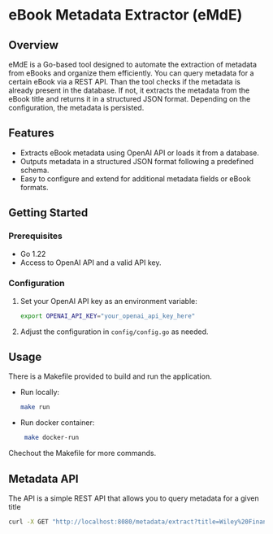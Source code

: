 # eBook Metadata Extractor (eMdE)

## Overview

eMdE is a Go-based tool designed to automate the extraction of metadata from eBooks and organize them efficiently. You can query metadata for a certain eBook via a REST API. Than the tool checks if the metadata is already present in the database. If not, it extracts the metadata from the eBook title and returns it in a structured JSON format. Depending on the configuration, the metadata is persisted.

## Features

- Extracts eBook metadata using OpenAI API or loads it from a database.
- Outputs metadata in a structured JSON format following a predefined schema.
- Easy to configure and extend for additional metadata fields or eBook formats.

## Getting Started

### Prerequisites

- Go 1.22
- Access to OpenAI API and a valid API key.

### Configuration

1. Set your OpenAI API key as an environment variable:

   ```sh
   export OPENAI_API_KEY="your_openai_api_key_here"
   ```

2. Adjust the configuration in `config/config.go` as needed.

## Usage

There is a Makefile provided to build and run the application.

- Run locally:

  ```sh
  make run
  ```

- Run docker container:

  ```sh
   make docker-run
  ```

Chechout the Makefile for more commands.

## Metadata API

The API is a simple REST API that allows you to query metadata for a given title

```sh
curl -X GET "http://localhost:8080/metadata/extract?title=Wiley%20Finance%20John%20C%20Hull%20-%20Risk%20Management%20and%20Financial%20Institutions%202018%20Wiley" -H "accept: application/json"
```